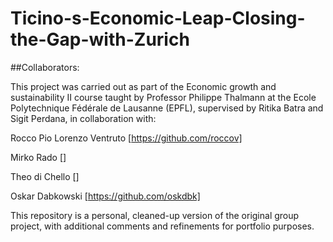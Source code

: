# Ticino-s-Economic-Leap-Closing-the-Gap-with-Zurich


##Collaborators:

This project was carried out as part of the Economic growth and sustainability II course taught by Professor Philippe Thalmann at the Ecole Polytechnique Fédérale de Lausanne (EPFL), supervised by  Ritika Batra and Sigit Perdana, in collaboration with:

Rocco Pio Lorenzo Ventruto [https://github.com/roccov]

Mirko Rado []

Theo di Chello []

Oskar Dabkowski [https://github.com/oskdbk]

This repository is a personal, cleaned-up version of the original group project, with additional comments and refinements for portfolio purposes.
